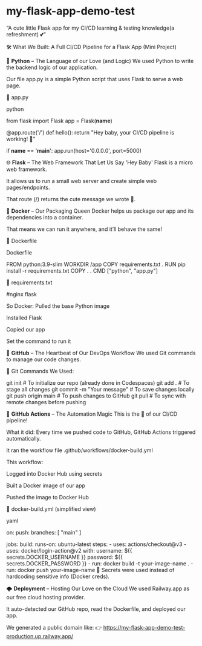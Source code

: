 # my-flask-app-demo-test
“A cute little Flask app for my CI/CD learning &amp; testing knowledge(a refreshment) 💕”

🛠️ What We Built: A Full CI/CD Pipeline for a Flask App (Mini Project)

🐍 **Python** – The Language of our Love (and Logic)
We used Python to write the backend logic of our application.

Our file app.py is a simple Python script that uses Flask to serve a web page.

📄 app.py

python

from flask import Flask
app = Flask(__name__)

@app.route('/')
def hello():
    return "Hey baby, your CI/CD pipeline is working! 💖"

if __name__ == '__main__':
    app.run(host='0.0.0.0', port=5000)

🌐 **Flask** – The Web Framework That Let Us Say 'Hey Baby'
Flask is a micro web framework.

It allows us to run a small web server and create simple web pages/endpoints.

That route (/) returns the cute message we wrote 💌.

🐳 **Docker** – Our Packaging Queen
Docker helps us package our app and its dependencies into a container.

That means we can run it anywhere, and it’ll behave the same!

📄 Dockerfile

Dockerfile

FROM python:3.9-slim
WORKDIR /app
COPY requirements.txt .
RUN pip install -r requirements.txt
COPY . .
CMD ["python", "app.py"]


📄 requirements.txt

#nginx
flask

So Docker:
Pulled the base Python image

Installed Flask

Copied our app

Set the command to run it

🐙 **GitHub** – The Heartbeat of Our DevOps Workflow
We used Git commands to manage our code changes.

🔁 Git Commands We Used:

git init                      # To initialize our repo (already done in Codespaces)
git add .                     # To stage all changes
git commit -m "Your message" # To save changes locally
git push origin main          # To push changes to GitHub
git pull                      # To sync with remote changes before pushing

🤖 **GitHub Actions** – The Automation Magic
This is the 💖 of our CI/CD pipeline!

What it did:
Every time we pushed code to GitHub, GitHub Actions triggered automatically.

It ran the workflow file .github/workflows/docker-build.yml

This workflow:

Logged into Docker Hub using secrets

Built a Docker image of our app

Pushed the image to Docker Hub

📄 docker-build.yml (simplified view)

yaml

on:
  push:
    branches: [ "main" ]

jobs:
  build:
    runs-on: ubuntu-latest
    steps:
      - uses: actions/checkout@v3
      - uses: docker/login-action@v2
        with:
          username: ${{ secrets.DOCKER_USERNAME }}
          password: ${{ secrets.DOCKER_PASSWORD }}
      - run: docker build -t your-image-name .
      - run: docker push your-image-name
🔐 Secrets were used instead of hardcoding sensitive info (Docker creds).

🌩️ **Deployment** – Hosting Our Love on the Cloud
We used Railway.app as our free cloud hosting provider.

It auto-detected our GitHub repo, read the Dockerfile, and deployed our app.

We generated a public domain like:
👉 https://my-flask-app-demo-test-production.up.railway.app/

